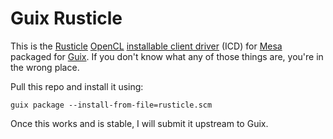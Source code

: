 # Guix Rusticle

This is the [Rusticle](https://docs.mesa3d.org/rusticl.html#rusticl) [OpenCL](https://www.khronos.org/opencl/) [installable client driver](https://www.khronos.org/news/permalink/opencl-installable-client-driver-icd-loader) (ICD) for [Mesa](https://mesa3d.org) packaged for [Guix](https://gnu.guix.org). If you don't know what any of those things are, you're in the wrong place.

Pull this repo and install it using:

```
guix package --install-from-file=rusticle.scm
```

Once this works and is stable, I will submit it upstream to Guix.

